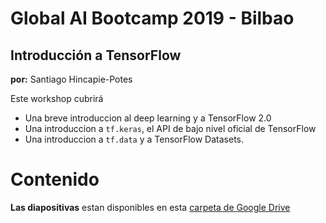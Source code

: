 # Global AI Bootcamp 2019 - Bilbao
## Introducción a TensorFlow
**por:** Santiago Hincapie-Potes

Este workshop cubrirá
- Una breve introduccion al deep learning y a TensorFlow 2.0
- Una introduccion a `tf.keras`, el API de bajo nivel oficial de TensorFlow
- Una introduccion a `tf.data` y a TensorFlow Datasets.

# Contenido
**Las diapositivas** estan disponibles en esta [carpeta de Google Drive](https://drive.google.com/open?id=1z6UH3WMIdAmDslp5Phx8xhr_6BuLTfK8)
